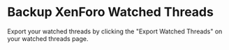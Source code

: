 # Backup XenForo Watched Threads

Export your watched threads by clicking the "Export Watched Threads" on your watched threads page.
